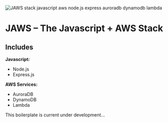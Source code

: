 ![JAWS stack javascript aws node.js express auroradb dynamodb lambda](https://github.com/servant-app/JAWS/blob/master/public/img/jaws_logo_javascript_aws.png)

JAWS – The Javascript + AWS Stack
=================================


Includes
-----------

**Javascript:**
- Node.js
- Express.js

**AWS Services:**
- AuroraDB
- DynamoDB
- Lambda
 		 
This boilerplate is current under development...